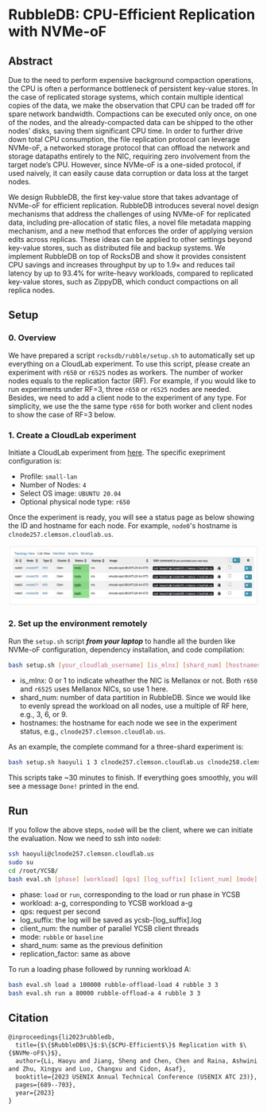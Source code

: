 # RubbleDB: CPU-Efficient Replication with NVMe-oF
## Abstract
Due to the need to perform expensive background compaction operations, the CPU is often a performance bottleneck of persistent key-value stores. In the case of replicated storage systems, which contain multiple identical copies of the data, we make the observation that CPU can be traded off for spare network bandwidth. Compactions can be executed only once, on one of the nodes, and the already-compacted data can be shipped to the other nodes’ disks, saving them significant CPU time. In order to further drive down total CPU consumption, the file replication protocol can leverage NVMe-oF, a networked storage protocol that can offload the network and storage datapaths entirely to the NIC, requiring zero involvement from the target node’s CPU. However, since NVMe-oF is a one-sided protocol, if used naively, it can easily cause data corruption or data loss at the target nodes.

We design RubbleDB, the first key-value store that takes advantage of NVMe-oF for efficient replication. RubbleDB introduces several novel design mechanisms that address the challenges of using NVMe-oF for replicated data, including pre-allocation of static files, a novel file metadata mapping mechanism, and a new method that enforces the order of applying version edits across replicas. These ideas can be applied to other settings beyond key-value stores, such as distributed file and backup systems. We implement RubbleDB on top of RocksDB and show it provides consistent CPU savings and increases throughput by up to 1.9× and reduces tail latency by up to 93.4% for write-heavy workloads, compared to replicated key-value stores, such as ZippyDB, which conduct compactions on all replica nodes.

## Setup
### 0. Overview
We have prepared a script `rocksdb/rubble/setup.sh` to automatically set up everything on a CloudLab experiment. To use this script, please create an experiment with `r650` or `r6525` nodes as workers. The number of worker nodes equals to the replication factor (RF). For example, if you would like to run experiments under RF=3, three `r650` or `r6525` nodes are needed. Besides, we need to add a client node to the experiment of any type. For simplicity, we use the the same type `r650` for both worker and client nodes to show the case of RF=3 below.

### 1. Create a CloudLab experiment
Initiate a CloudLab experiment from [here](https://www.cloudlab.us/instantiate.php). The specific exepriment configuration is:
- Profile: `small-lan`
- Number of Nodes: `4`
- Select OS image: `UBUNTU 20.04`
- Optional physical node type: `r650`

Once the experiment is ready, you will see a status page as below showing the ID and hostname for each node. For example, `node0`'s hostname is `clnode257.clemson.cloudlab.us`.

![Experiment Example](./assets/experiment.jpg)

### 2. Set up the environment remotely
Run the `setup.sh` script **_from your laptop_** to handle all the burden like NVMe-oF configuration, dependency installation, and code compilation:

```bash
bash setup.sh [your_cloudlab_username] [is_mlnx] [shard_num] [hostnames]
```

- is_mlnx: 0 or 1 to indicate wheather the NIC is Mellanox or not. Both `r650` and `r6525` uses Mellanox NICs, so use 1 here.
- shard_num: number of data partition in RubbleDB. Since we would like to evenly spread the workload on all nodes, use a multiple of RF here, e.g., 3, 6, or 9.
- hostnames: the hostname for each node we see in the experiment status, e.g., `clnode257.clemson.cloudlab.us`.
  
As an example, the complete command for a three-shard experiment is:
```bash
bash setup.sh haoyuli 1 3 clnode257.clemson.cloudlab.us clnode258.clemson.cloudlab.us clnode271.clemson.cloudlab.us clnode256.clemson.cloudlab.us
```

This scripts take ~30 minutes to finish. If everything goes smoothly, you will see a message `Done!` printed in the end.

## Run
If you follow the above steps, `node0` will be the client, where we can initiate the evaluation. Now we need to ssh into `node0`:

```bash
ssh haoyuli@clnode257.clemson.cloudlab.us
sudo su
cd /root/YCSB/
bash eval.sh [phase] [workload] [qps] [log_suffix] [client_num] [mode] [shard_num] [replication_factor]
```
- phase: `load` or `run`, corresponding to the load or run phase in YCSB
- workload: a-g, corresponding to YCSB workload a-g
- qps: request per second
- log_suffix: the log will be saved as ycsb-[log_suffix].log
- client_num: the number of parallel YCSB client threads
- mode: `rubble` or `baseline`
- shard_num: same as the previous definition
- replication_factor: same as above

To run a loading phase followed by running workload A:

```bash
bash eval.sh load a 100000 rubble-offload-load 4 rubble 3 3
bash eval.sh run a 80000 rubble-offload-a 4 rubble 3 3
```

## Citation
```
@inproceedings{li2023rubbledb,
  title={$\{$RubbleDB$\}$:$\{$CPU-Efficient$\}$ Replication with $\{$NVMe-oF$\}$},
  author={Li, Haoyu and Jiang, Sheng and Chen, Chen and Raina, Ashwini and Zhu, Xingyu and Luo, Changxu and Cidon, Asaf},
  booktitle={2023 USENIX Annual Technical Conference (USENIX ATC 23)},
  pages={689--703},
  year={2023}
}
```
